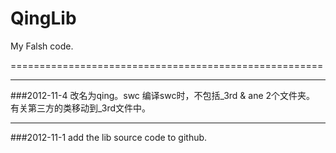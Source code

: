 QingLib
=======

My Falsh code.

======================================================




------------------------------------------------------
###2012-11-4
改名为qing。swc
编译swc时，不包括_3rd & ane 2个文件夹。
有关第三方的类移动到_3rd文件中。


------------------------------------------------------
###2012-11-1
add the lib source code to github.

